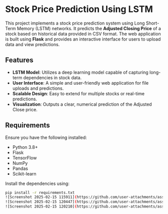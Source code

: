 # Stock Price Prediction Using LSTM

This project implements a stock price prediction system using Long Short-Term Memory (LSTM) networks. It predicts the **Adjusted Closing Price** of a stock based on historical data provided in CSV format. The web application is built using **Flask** and provides an interactive interface for users to upload data and view predictions.

## Features
- **LSTM Model**: Utilizes a deep learning model capable of capturing long-term dependencies in stock data.
- **User Interface**: A simple and user-friendly web application for file uploads and predictions.
- **Scalable Design**: Easy to extend for multiple stocks or real-time predictions.
- **Visualization**: Outputs a clear, numerical prediction of the Adjusted Close price.

## Requirements
Ensure you have the following installed:
- Python 3.8+
- Flask
- TensorFlow
- NumPy
- Pandas
- Scikit-learn

Install the dependencies using:
```bash
pip install -r requirements.txt
![Screenshot 2025-02-15 115911](https://github.com/user-attachments/assets/2c28522b-cdca-4b80-8259-d1f1a0b34d35)
![Screenshot 2025-02-15 120447](https://github.com/user-attachments/assets/a35b19ab-c35e-4ae4-8f3c-8a2c8e289e7f)
![Screenshot 2025-02-15 120210](https://github.com/user-attachments/assets/2e6cf0a4-f91d-4000-a9cf-8e021db470ff)
